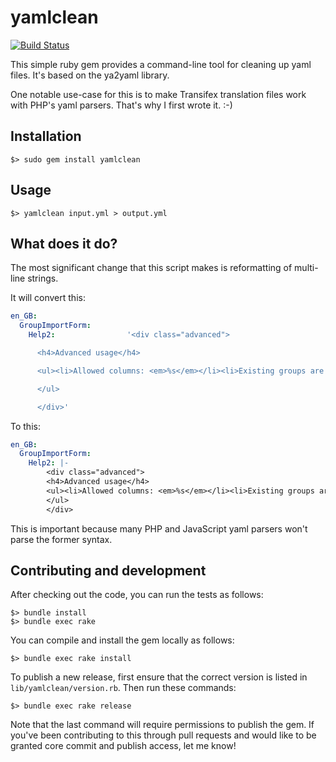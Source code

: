 yamlclean
=========

[![Build Status](https://travis-ci.org/sminnee/yamlclean.svg?branch=master)](https://travis-ci.org/sminnee/yamlclean)

This simple ruby gem provides a command-line tool for cleaning up yaml files.
It's based on the ya2yaml library.

One notable use-case for this is to make Transifex translation files work with PHP's
yaml parsers. That's why I first wrote it. :-)

Installation
------------

    $> sudo gem install yamlclean

Usage
-----

    $> yamlclean input.yml > output.yml

What does it do?
----------------

The most significant change that this script makes is reformatting of multi-line strings.

It will convert this:


```yml
en_GB:
  GroupImportForm:
    Help2:                '<div class="advanced">

      <h4>Advanced usage</h4>

      <ul><li>Allowed columns: <em>%s</em></li><li>Existing groups are matched by their unique <em>Code</em> value, and updated with any new values from the imported file</li><li>Group hierarchies can be created by using a <em>ParentCode</em> column.</li><li>Permission codes can be assigned by the <em>PermissionCode</em> column. Existing permission codes are not cleared.</li>

      </ul>

      </div>'
```

To this:

```yml
en_GB:
  GroupImportForm:
    Help2: |-
        <div class="advanced">
        <h4>Advanced usage</h4>
        <ul><li>Allowed columns: <em>%s</em></li><li>Existing groups are matched by their unique <em>Code</em> value, and updated with any new values from the imported file</li><li>Group hierarchies can be created by using a <em>ParentCode</em> column.</li><li>Permission codes can be assigned by the <em>PermissionCode</em> column. Existing permission codes are not cleared.</li>
        </ul>
        </div>
```

This is important because many PHP and JavaScript yaml parsers won't parse the former syntax.

Contributing and development
----------------------------

After checking out the code, you can run the tests as follows:

    $> bundle install
    $> bundle exec rake

You can compile and install the gem locally as follows:

    $> bundle exec rake install

To publish a new release, first ensure that the correct version is listed in
`lib/yamlclean/version.rb`. Then run these commands:

    $> bundle exec rake release

Note that the last command will require permissions to publish the gem. If you've
been contributing to this through pull requests and would like to be granted core
commit and publish access, let me know!
